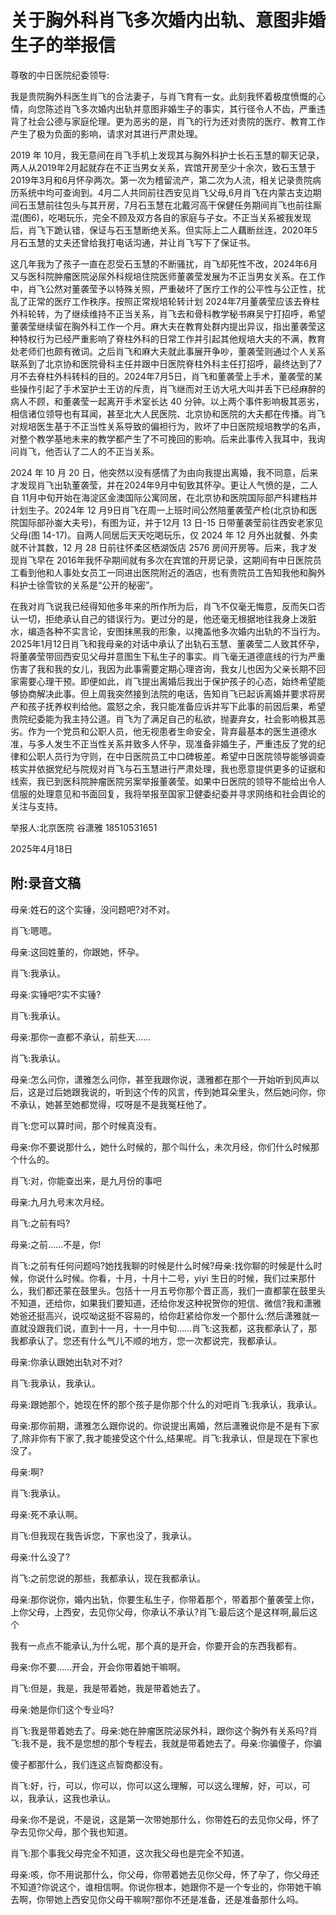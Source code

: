 # 关于胸外科肖飞多次婚内出轨、意图非婚生子的举报信

尊敬的中日医院纪委领导:

我是贵院胸外科医生肖飞的合法妻子，与肖飞育有一女。此刻我怀着极度愤慨的心情，向您陈述肖飞多次婚内出轨并意图非婚生子的事实，其行径令人不齿，严重违背了社会公德与家庭伦理。更为恶劣的是，肖飞的行为还对贵院的医疗、教育工作产生了极为负面的影响，请求对其进行严肃处理。

2019 年 10月，我无意间在肖飞手机上发现其与胸外科护士长石玉慧的聊天记录，两人从2019年2月起就存在不正当男女关系，宾馆开房至少十余次，致石玉慧于2019年3月和6月怀孕两次。第一次为稽留流产，第二次为人流，相关记录贵院病历系统中均可查询到。4月二人共同前往西安见肖飞父母,6月肖飞在内蒙古支边期间石玉慧前往包头与其开房，7月石玉慧在北戴河高干保健任务期间肖飞也前往厮混(图6)，吃喝玩乐，完全不顾及双方各自的家庭与子女。不正当关系被我发现后，肖飞下跪认错，保证与石玉慧断绝关系。但实际上二人藕断丝连，2020年5月石玉慧的丈夫还曾给我打电话沟通，并让肖飞写下了保证书。

这几年我为了孩子一直在忍受石玉慧的不断骚扰，肖飞却死性不改，2024年6月又与医科院肿瘤医院泌尿外科规培住院医师董袭莹发展为不正当男女关系。在工作中，肖飞公然对董袭莹予以特殊关照，严重破坏了医疗工作的公平性与公正性，扰乱了正常的医疗工作秩序。按照正常规培轮转计划 2024年7月董袭莹应该去脊柱外科轮转，为了继续维持不正当关系，肖飞去和骨科教学秘书麻吴宁打招呼，希望董袭莹继续留在胸外科工作一个月。麻大夫在教育处群内提出异议，指出董袭莹这种特权行为已经严重影响了脊柱外科的日常工作并引起其他规培大夫的不满，教育处老师们也颇有微词。之后肖飞和麻大夫就此事展开争吵，董袭莹则通过个人关系联系到了北京协和医院骨科主任并跟中日医院脊柱外科主任打招呼，最终达到了7月不去脊柱外科转科的目的。2024年7月5日，肖飞和董袭莹上手术，董袭莹的某些操作引起了手术室护士王访的斥责，肖飞继而对王访大吼大叫并丢下已经麻醉的病人不顾，和董袭莹一起离开手术室长达 40 分钟。以上两个事件影响极其恶劣，相信诸位领导也有耳闻，甚至北大人民医院、北京协和医院的大夫都在传播。肖飞对规培医生基于不正当性关系导致的偏袒行为，败坏了中日医院规培教学的名声，对整个教学基地未来的教学都产生了不可挽回的影响。后来此事传入我耳中，我询问肖飞，他否认了二人的不正当关系。

2024 年 10 月 20 日，他突然以没有感情了为由向我提出离婚，我不同意，后来才发现肖飞出轨董袭莹，并在2024年9月中旬致其怀孕。更让人气愤的是，二人自 11月中旬开始在海淀区金澳国际公寓同居，在北京协和医院国际部产科建档并计划生子。2024年 12 月9日肖飞在周一上班时间公然陪董袭莹产检(北京协和医院国际部孙崟大夫号)，有图为证，并于12月 13 日-15 日带董袭莹前往西安老家见父母(图 14-17)。自两人同居后天天吃喝玩乐，仅 2024 年 12 月外出就餐、外卖就不计其数，12 月 28 日前往怀柔区栖湖饭店 2576 房间开房等。后来，我才发现肖飞早在 2016年我怀孕期间就有多次在宾馆的开房记录，这期间有中日医院员工看到他和人事处女员工一同进出医院附近的酒店，也有贵院员工告知我他和胸外科护士徐雪钦的关系是“公开的秘密”。

在我对肖飞说我已经得知他多年来的所作所为后，肖飞不仅毫无悔意，反而矢口否认一切，拒绝承认自己的错误行为。更过分的是，他还毫无根据地往我身上泼脏水，编造各种不实言论，安图抹黑我的形象，以掩盖他多次婚内出轨的不当行为。2025年1月12日肖飞和我母亲的对话中承认了出轨石玉慧、董袭莹二人致其怀孕，将董袭莹带回西安见父母并意图生下私生子的事实。肖飞毫无道德底线的行为严重伤害了我和我的女儿，我因为此事需要定期心理咨询，我女儿也因为父亲长期不回家需要心理干预。即便如此，肖飞提出离婚后我出于保护孩子的心态，始终希望能够协商解决此事。但上周我突然接到法院的电话，告知肖飞已起诉离婚并要求将房产和孩子抚养权判给他。震怒之余，我只能准备应诉并写下此事的前因后果，希望贵院纪委能为我主持公道。肖飞为了满足自己的私欲，抛妻弃女，社会影响极其恶劣。作为一个党员和公职人员，他无视患者生命安全，背弃最基本的医生道德水准，与多人发生不正当性关系并致多人怀孕，现准备非婚生子，严重违反了党的纪律和公职人员行为守则，在中日医院员工中口碑极差。希望中日医院领导能够调查核实并依据党纪与院规对肖飞与石玉慧进行严肃处理，我也愿意提供更多的证据和线索，我已到医科院肿瘤医院另案举报董袭莹。如果中日医院的领导不能给出令人信服的处理意见和书面回复，我将举报至国家卫健委纪委并寻求网络和社会舆论的关注与支持。

举报人:北京医院 谷潇雅 18510531651

2025年4月18日

## 附:录音文稿
母亲:姓石的这个实锤，没问题吧?对不对。

肖飞:嗯嗯。

母亲:这回姓董的，你跟她，怀孕。

肖飞:我承认。

母亲:实锤吧?实不实锤?

肖飞:我承认。

母亲:那你一直都不承认，前些天……

肖飞:我承认。

母亲:怎么问你，潇雅怎么问你，甚至我跟你说，潇雅都在那个一开始听到风声以后，这是过后她跟我说的，听到这个传的风言，传到她耳朵里头，然后她问你，你不承认，她甚至她都觉得，哎呀是不是我冤枉他了。

肖飞:您可以算时间，那个时候真没有。

母亲:你不要说那什么，她什么时候的，那个叫什么，未次月经，你们什么时候那个什么的。

肖飞:对，你能查出来，是九月份的事吧

母亲:九月九号末次月经。

肖飞:之前有吗?

母亲:之前……不是，你!

肖飞:之前有任何问题吗?她找我聊的时候是什么时候?母亲:找你聊的时候是什么时候，你说什么时候。你看，十月，十月十二号，yiyi 生日的时候，我们过来那什么，我们都还蒙在鼓里头。包括十一月五号你那个晋正高，我们一直都蒙在鼓里头不知道，还给你，如果我们要知道，还给你发这种祝贺你的短信、微信?我和潇雅她爸还挺高兴，说哎呦这挺不容易的，给你赶紧给你发一个那什么:然后潇雅就一直就没跟我们说，直到十一月，十一月中旬……肖飞:这我都，这我都承认了，那我都承认了。您还有什么气儿不顺的地方，您一次都说完，我都承认。

母亲:你承认跟她出轨对不对?

肖飞:我承认，我承认。

母亲:跟她那个，她现在怀的那个孩子是你那个什么的对吧肖飞:我承认，我承认。

母亲:那你前期，潇雅怎么跟你说的。你说提出离婚，然后潇雅说你是不是有下家了,除非你有下家了,我才能接受这个什么,结果呢。肖飞:我承认，但是现在下家也没了。

母亲:啊?

肖飞:我承认。

母亲:死不承认啊。

肖飞:但我现在我告诉您，下家也没了，我承认。

母亲:什么没了?

肖飞:之前您说的那些，我都承认，现在我都承认。

母亲:那你说你，婚内出轨，你要生私生子，你带着那个，带着那个董袭莹上你，上你父母，上西安，去见你父母，你承认不承认?肖飞:最后这个是这样啊,最后这个

我有一点点不能承认,为什么呢，那个真的是开会，你要开会的东西我都有。

母亲:你不要……开会，开会你带着她干嘛啊。

肖飞:但是，我是，我是带着她，我是带着她去了。

母亲:她是你们这个专业吗?

肖飞:我是带着她去了。母亲:她在肿瘤医院泌尿外科，跟你这个胸外有关系吗?肖飞:我不是，我不是您想的那个专程去，我就是带着她去了。母亲:你骗傻子，你骗

傻子都那什么，我们连这点智商都没有。

肖飞:好，行，可以，你可以，你可以这么理解，可以这么理解，好，可以，可以，我承认，这我也承认。

母亲:你不是说，不是说，这是第一次带她那什么，你带姓石的去见你父母，怀了孕去见你父母，那个我也知道。

肖飞:那个事我父母完全不知道，这次我父母也是完全不知道。

母亲:咳，你不用说那什么，你父母，你带着她去见你父母，怀了孕了，你父母还不知道?你说这个，谁相信啊。你说你根本，她跟你不是一个专业的，你带她干嘛去啊，你带她上西安见你父母干嘛啊?那你不还是准备，还是准备那什么吗。
